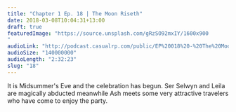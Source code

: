 ```yaml
---
title: "Chapter 1 Ep. 18 | The Moon Riseth"
date: 2018-03-08T10:04:31+13:00
draft: true
featuredImage: "https://source.unsplash.com/gRzSO92mxIY/1600x900
"
audioLink: "http://podcast.casualrp.com/public/EP%20018%20-%20The%20Moon%20Riseth.mp3"
audioSize: "140000000"
audioLength: "2:32:23"
slug: "18"
---
```


It is Midsummer's Eve and the celebration has begun. Ser Selwyn and Leila are magically abducted meanwhile Ash meets some very attractive travelers who have come to enjoy the party.
